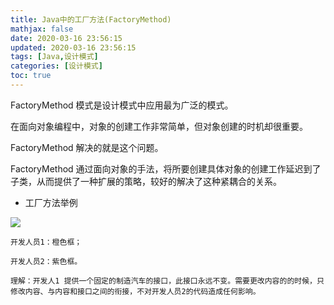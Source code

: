 ```yaml
---
title: Java中的工厂方法(FactoryMethod)
mathjax: false
date: 2020-03-16 23:56:15
updated: 2020-03-16 23:56:15
tags: [Java,设计模式]
categories: [设计模式]
toc: true
---
```


FactoryMethod 模式是设计模式中应用最为广泛的模式。

在面向对象编程中，对象的创建工作非常简单，但对象创建的时机却很重要。

FactoryMethod 解决的就是这个问题。

FactoryMethod 通过面向对象的手法，将所要创建具体对象的创建工作延迟到了子类，从而提供了一种扩展的策略，较好的解决了这种紧耦合的关系。

<!--more-->

* 工厂方法举例

![](https://gukaifeng.cn/posts/java-zhong-de-gong-han-fang-fa-factorymethod/Java%E4%B8%AD%E7%9A%84%E5%B7%A5%E5%8E%82%E6%96%B9%E6%B3%95-FactoryMethod_1.png)

    开发人员1：橙色框；

    开发人员2：紫色框。

    理解：开发人1 提供一个固定的制造汽车的接口，此接口永远不变。需要更改内容的的时候，只修改内容、与内容和接口之间的衔接，不对开发人员2的代码造成任何影响。

